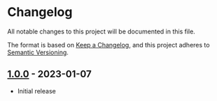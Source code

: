 # Changelog

All notable changes to this project will be documented in this file.

The format is based on [Keep a Changelog](https://keepachangelog.com/en/1.0.0/),
and this project adheres to [Semantic Versioning](https://semver.org/spec/v2.0.0.html).

## [1.0.0] - 2023-01-07

- Initial release

[1.0.0]: https://github.com/ngscheurich/nvim-from-scratch/releases/tag/v1.0.0
